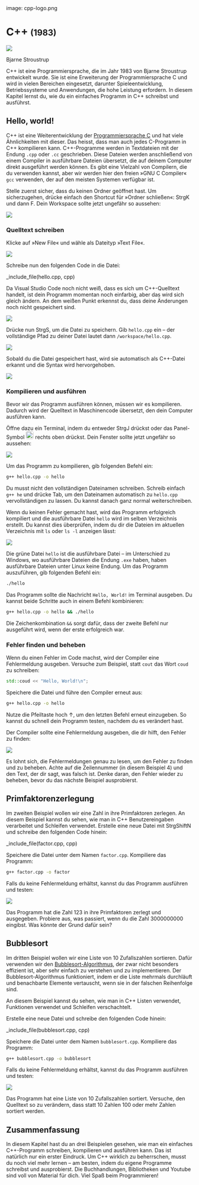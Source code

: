 <div class='meta'>
image: cpp-logo.png
</div>

# C++ <span style='font-size: 80%;'>(1983)</span>

<div class='floatright' style='width: 12em;'>
    <img src='stroustrup.webp'>
    <p>Bjarne Stroustrup</p>
</div>

<p class='abstract'>
C++ ist eine Programmiersprache, die im Jahr 1983 von Bjarne Stroustrup entwickelt wurde. Sie ist eine Erweiterung der Programmiersprache C und wird in vielen Bereichen eingesetzt, darunter Spieleentwicklung, Betriebssysteme und Anwendungen, die hohe Leistung erfordern.
In diesem Kapitel lernst du, wie du ein einfaches Programm in C++ schreibst und ausführst.
</p>

<!-- ## Eigenschaften

- **Objektorientierung**: C++ ist eine objektorientierte Programmiersprache, die auf der Verwendung von Objekten und Klassen basiert.
- **Generische Programmierung**: C++ unterstützt generische Programmierung, was es ermöglicht, Algorithmen und Datenstrukturen unabhängig von den verwendeten Datentypen zu schreiben.
- **Hohe Performance**: C++ ist eine der schnellsten Programmiersprachen und wird häufig für rechenintensive Anwendungen eingesetzt.
- **Portabilität**: C++-Code ist in der Regel portabel und kann auf verschiedenen Plattformen und Betriebssystemen ausgeführt werden.
- **Modularität**: C++ unterstützt die modulare Programmierung, was es ermöglicht, den Code in separate Module oder Dateien aufzuteilen.
- **Standardbibliothek**: C++ verfügt über eine umfangreiche Standardbibliothek, die eine Vielzahl von Funktionen und Datentypen bereitstellt. -->

## Hello, world!

C++ ist eine Weiterentwicklung der [Programmiersprache C](/c) und hat viele Ähnlichkeiten mit dieser. Das heisst, dass man auch jedes C-Programm in C++ kompilieren kann. C++-Programme werden in Textdateien mit der Endung `.cpp` oder `.cc` geschrieben. Diese Dateien werden anschließend von einem Compiler in ausführbare Dateien übersetzt, die auf deinem Computer direkt ausgeführt werden können. Es gibt eine Vielzahl von Compilern, die du verwenden kannst, aber wir werden hier den freien »GNU C Compiler« `gcc` verwenden, der auf den meisten Systemen verfügbar ist.

Stelle zuerst sicher, dass du keinen Ordner geöffnet hast. Um sicherzugehen, drücke einfach den Shortcut für »Ordner schließen«: <span class='key'>Strg</span><span class='key'>K</span> und dann <span class='key'>F</span>. Dein Workspace sollte jetzt ungefähr so aussehen:

<img class='full' src='fresh-start.webp'>

### Quelltext schreiben

Klicke auf »New File« und wähle als Dateityp »Text File«.

<img class='full' src='choose-filename.webp'>

Schreibe nun den folgenden Code in die Datei:

_include_file(hello.cpp, cpp)

Da Visual Studio Code noch nicht weiß, dass es sich um C++-Quelltext handelt, ist dein Programm momentan noch einfarbig, aber das wird sich gleich ändern. An dem weißen Punkt erkennst du, dass deine Änderungen noch nicht gespeichert sind.

<img class='full' src='no-syntax-highlighting.webp'>

Drücke nun <span class='key'>Strg</span><span class='key'>S</span>, um die Datei zu speichern. Gib `hello.cpp` ein – der vollständige Pfad zu deiner Datei lautet dann `/workspace/hello.cpp`.

<img class='full' src='enter-filename.webp'>

Sobald du die Datei gespeichert hast, wird sie automatisch als C++-Datei erkannt und die Syntax wird hervorgehoben.

<img class='full' src='syntax-highlighting.webp'>

### Kompilieren und ausführen

Bevor wir das Programm ausführen können, müssen wir es kompilieren. Dadurch wird der Quelltext in Maschinencode übersetzt, den dein Computer ausführen kann.

Öffne dazu ein Terminal, indem du entweder <span class='key'>Strg</span><span class='key'>J</span> drückst oder das Panel-Symbol <img src='../basics/panel.webp' style='border-radius: 4px; height: 1.5em;'> rechts oben drückst. Dein Fenster sollte jetzt ungefähr so aussehen:

<img class='full' src='cpp-lets-compile.webp'>

Um das Programm zu kompilieren, gib folgenden Befehl ein:

```bash
g++ hello.cpp -o hello
```

<div class='hint'>
Du musst nicht den vollständigen Dateinamen schreiben. Schreib einfach <code>g++ he</code> und drücke <span class='key'>Tab</span>, um den Dateinamen automatisch zu <code>hello.cpp</code> vervollständigen zu lassen. Du kannst danach ganz normal weiterschreiben.
</div>

Wenn du keinen Fehler gemacht hast, wird das Programm erfolgreich kompiliert und die ausführbare Datei `hello` wird im selben Verzeichnis erstellt. Du kannst dies überprüfen, indem du dir die Dateien im aktuellen Verzeichnis mit `ls` oder `ls -l` anzeigen lässt:

<img class='full' src='ls.webp'>

Die grüne Datei `hello` ist die ausführbare Datei – im Unterschied zu Windows, wo ausführbare Dateien die Endung `.exe` haben, haben ausführbare Dateien unter Linux keine Endung. Um das Programm auszuführen, gib folgenden Befehl ein:

```bash
./hello
```

Das Programm sollte die Nachricht `Hello, World!` im Terminal ausgeben. Du kannst beide Schritte auch in einem Befehl kombinieren:

```bash
g++ hello.cpp -o hello && ./hello
```

<div class='hint'>
Die Zeichenkombination <code>&amp;&amp;</code> sorgt dafür, dass der zweite Befehl nur ausgeführt wird, wenn der erste erfolgreich war.
</div>

### Fehler finden und beheben

Wenn du einen Fehler im Code machst, wird der Compiler eine Fehlermeldung ausgeben. Versuche zum Beispiel, statt `cout` das Wort `coud` zu schreiben:

```cpp
std::coud << "Hello, World!\n";
```

Speichere die Datei und führe den Compiler erneut aus:

```bash
g++ hello.cpp -o hello
```

<div class='hint'>
Nutze die Pfeiltaste hoch <span class='key'>↑</span>, um den letzten Befehl erneut einzugeben. So kannst du schnell dein Programm testen, nachdem du es verändert hast.
</div>

Der Compiler sollte eine Fehlermeldung ausgeben, die dir hilft, den Fehler zu finden:

<img class='full' src='error.webp'>

Es lohnt sich, die Fehlermeldungen genau zu lesen, um den Fehler zu finden und zu beheben. Achte auf die Zeilennummer (in diesem Beispiel 4) und den Text, der dir sagt, was falsch ist. Denke daran, den Fehler wieder zu beheben, bevor du das nächste Beispiel ausprobierst.

## Primfaktorenzerlegung

Im zweiten Beispiel wollen wir eine Zahl in ihre Primfaktoren zerlegen. An diesem Beispiel kannst du sehen, wie man in C++ Benutzereingaben verarbeitet und Schleifen verwendet.
Erstelle eine neue Datei mit <span class='key'>Strg</span><span class='key'>Shift</span><span class='key'>N</span> und schreibe den folgenden Code hinein:

_include_file(factor.cpp, cpp)

Speichere die Datei unter dem Namen `factor.cpp`. Kompiliere das Programm:

```bash
g++ factor.cpp -o factor
```

Falls du keine Fehlermeldung erhältst, kannst du das Programm ausführen und testen:

<img class='full' src='try-factor.webp'>

Das Programm hat die Zahl 123 in ihre Primfaktoren zerlegt und ausgegeben. Probiere aus, was passiert, wenn du die Zahl 3000000000 eingibst. Was könnte der Grund dafür sein?

## Bubblesort

Im dritten Beispiel wollen wir eine Liste von 10 Zufallszahlen sortieren. Dafür verwenden wir den [Bubblesort-Algorithmus](https://de.wikipedia.org/wiki/Bubblesort), der zwar nicht besonders effizient ist, aber sehr einfach zu verstehen und zu implementieren. Der Bubblesort-Algorithmus funktioniert, indem er die Liste mehrmals durchläuft und benachbarte Elemente vertauscht, wenn sie in der falschen Reihenfolge sind.

An diesem Beispiel kannst du sehen, wie man in C++ Listen verwendet, Funktionen verwendet und Schleifen verschachtelt.

Erstelle eine neue Datei und schreibe den folgenden Code hinein:

_include_file(bubblesort.cpp, cpp)

Speichere die Datei unter dem Namen `bubblesort.cpp`. Kompiliere das Programm:

```bash
g++ bubblesort.cpp -o bubblesort
```
Falls du keine Fehlermeldung erhältst, kannst du das Programm ausführen und testen:

<img class='full' src='bubblesort.webp'>

Das Programm hat eine Liste von 10 Zufallszahlen sortiert. Versuche, den Quelltext so zu verändern, dass statt 10 Zahlen 100 oder mehr Zahlen sortiert werden.

## Zusammenfassung

In diesem Kapitel hast du an drei Beispielen gesehen, wie man ein einfaches C++-Programm schreiben, kompilieren und ausführen kann. Das ist natürlich nur ein erster Eindruck. Um C++ wirklich zu beherrschen, musst du noch viel mehr lernen – am besten, indem du eigene Programme schreibst und ausprobierst. Die Buchhandlungen, Bibliotheken und Youtube sind voll von Material für dich. Viel Spaß beim Programmieren!

